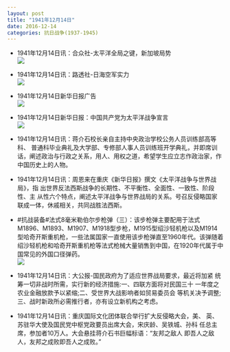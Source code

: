 ```yaml
---
layout: post
title: "1941年12月14日"
date: 2016-12-14
categories: 抗日战争(1937-1945)
---
```


<meta name="referrer" content="no-referrer" />

- 1941年12月14日讯：合众社-太平洋全局之键，新加坡局势 <br/><img src="https://ww1.sinaimg.cn/large/aca367d8jw1faqo22dmlsj20hh0d4abr.jpg" />

- 1941年12月14日讯：路透社-日海空军实力 <br/><img src="https://ww4.sinaimg.cn/large/aca367d8jw1faqmboj1aoj20ay0c4gmq.jpg" />

- 1941年12月14日新华日报广告 <br/><img src="https://ww1.sinaimg.cn/large/aca367d8jw1faqkkvzao5j20j10dqmzm.jpg" />

- 1941年12月14日新华日报：中国共产党为太平洋战争宣言 <br/><img src="https://ww1.sinaimg.cn/large/aca367d8jw1faqh3vacfhj211j0hojx3.jpg" />

- 1941年12月14日讯：蒋介石校长亲自主持中央政治学校公务人员训练部高等科、 普通科毕业典礼及大学部、专修部人事人员训练班开学典礼，并即席训 话，阐述政治与行政之关系，用人、用权之道，希望学生应立志作政治家，作中国历史上的人物。 

- 1941年12月14日讯：周恩来在重庆《新华日报》撰文《太平洋战争与世界战局》，指 出世界反法西斯战争的长期性、不平衡性、全面性、一致性、阶段性、主 从性六个特点，阐述太平洋战争与世界战局的关系。号召反侵略国家 联成一体，休戚相关，共同战胜法西斯。 

- #抗战装备#法式8毫米勒伯尔步枪弹（三）：该步枪弹主要配用于法式M1896、M1893、M1907、M1918型步枪，M1915型绍沙轻机枪以及M1914型哈奇开斯重机枪，一些法属国家一直使用该步枪弹直至1960年代。该弹随着绍沙轻机枪和哈奇开斯重机枪等法式枪械大量销售到中国，在1920年代属于中国常见的外国口径弹药。 <br/><img src="https://ww1.sinaimg.cn/large/aca367d8jw1faq38p2q9gj20g21qdam4.jpg" />

- 1941年12月14日讯：大公报-国民政府为了适应世界战局要求，最近将加紧 统筹一切非战时所需，实行新的经济措施:一、四联方面将对民国三十 一年度之农业金融放款予以紧缩;二、受世界大战影响者如贸易委员会 等机关决予调整;三、战时新政所必需推行者，亦有设立新机构之考虑。 

- 1941年12月14日讯：重庆国际文化团体联合举行扩大反侵略大会，美、 英、苏驻华大使及国民党中枢党政要员出席大会，宋庆龄、吴铁城、孙科 任总主席，参加者10万人。大会悬挂蒋介石书巨幅标语：“友邦之敌人 即吾人之敌人，友邦之成败即吾人之成败。” 

